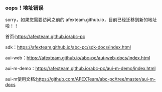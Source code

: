 ### oops！地址错误

sorry，如果您需要访问之前的 afexteam.github.io，目前已经迁移到新的地址啦！！

首页:https://afexteam.github.io/abc-pc

sdk：https://afexteam.github.io/abc-pc/sdk-docs/index.html

aui-web：https://afexteam.github.io/abc-pc/aui-web-docs/index.html

aui-m-demo：https://afexteam.github.io/abc-pc/aui-m-demo/index.html

aui-m使用文档:https://github.com/AFEXTeam/abc-pc/tree/master/aui-m-docs
